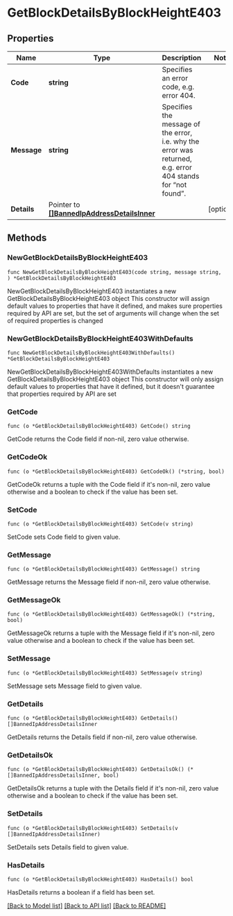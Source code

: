 # GetBlockDetailsByBlockHeightE403

## Properties

Name | Type | Description | Notes
------------ | ------------- | ------------- | -------------
**Code** | **string** | Specifies an error code, e.g. error 404. | 
**Message** | **string** | Specifies the message of the error, i.e. why the error was returned, e.g. error 404 stands for “not found”. | 
**Details** | Pointer to [**[]BannedIpAddressDetailsInner**](BannedIpAddressDetailsInner.md) |  | [optional] 

## Methods

### NewGetBlockDetailsByBlockHeightE403

`func NewGetBlockDetailsByBlockHeightE403(code string, message string, ) *GetBlockDetailsByBlockHeightE403`

NewGetBlockDetailsByBlockHeightE403 instantiates a new GetBlockDetailsByBlockHeightE403 object
This constructor will assign default values to properties that have it defined,
and makes sure properties required by API are set, but the set of arguments
will change when the set of required properties is changed

### NewGetBlockDetailsByBlockHeightE403WithDefaults

`func NewGetBlockDetailsByBlockHeightE403WithDefaults() *GetBlockDetailsByBlockHeightE403`

NewGetBlockDetailsByBlockHeightE403WithDefaults instantiates a new GetBlockDetailsByBlockHeightE403 object
This constructor will only assign default values to properties that have it defined,
but it doesn't guarantee that properties required by API are set

### GetCode

`func (o *GetBlockDetailsByBlockHeightE403) GetCode() string`

GetCode returns the Code field if non-nil, zero value otherwise.

### GetCodeOk

`func (o *GetBlockDetailsByBlockHeightE403) GetCodeOk() (*string, bool)`

GetCodeOk returns a tuple with the Code field if it's non-nil, zero value otherwise
and a boolean to check if the value has been set.

### SetCode

`func (o *GetBlockDetailsByBlockHeightE403) SetCode(v string)`

SetCode sets Code field to given value.


### GetMessage

`func (o *GetBlockDetailsByBlockHeightE403) GetMessage() string`

GetMessage returns the Message field if non-nil, zero value otherwise.

### GetMessageOk

`func (o *GetBlockDetailsByBlockHeightE403) GetMessageOk() (*string, bool)`

GetMessageOk returns a tuple with the Message field if it's non-nil, zero value otherwise
and a boolean to check if the value has been set.

### SetMessage

`func (o *GetBlockDetailsByBlockHeightE403) SetMessage(v string)`

SetMessage sets Message field to given value.


### GetDetails

`func (o *GetBlockDetailsByBlockHeightE403) GetDetails() []BannedIpAddressDetailsInner`

GetDetails returns the Details field if non-nil, zero value otherwise.

### GetDetailsOk

`func (o *GetBlockDetailsByBlockHeightE403) GetDetailsOk() (*[]BannedIpAddressDetailsInner, bool)`

GetDetailsOk returns a tuple with the Details field if it's non-nil, zero value otherwise
and a boolean to check if the value has been set.

### SetDetails

`func (o *GetBlockDetailsByBlockHeightE403) SetDetails(v []BannedIpAddressDetailsInner)`

SetDetails sets Details field to given value.

### HasDetails

`func (o *GetBlockDetailsByBlockHeightE403) HasDetails() bool`

HasDetails returns a boolean if a field has been set.


[[Back to Model list]](../README.md#documentation-for-models) [[Back to API list]](../README.md#documentation-for-api-endpoints) [[Back to README]](../README.md)


